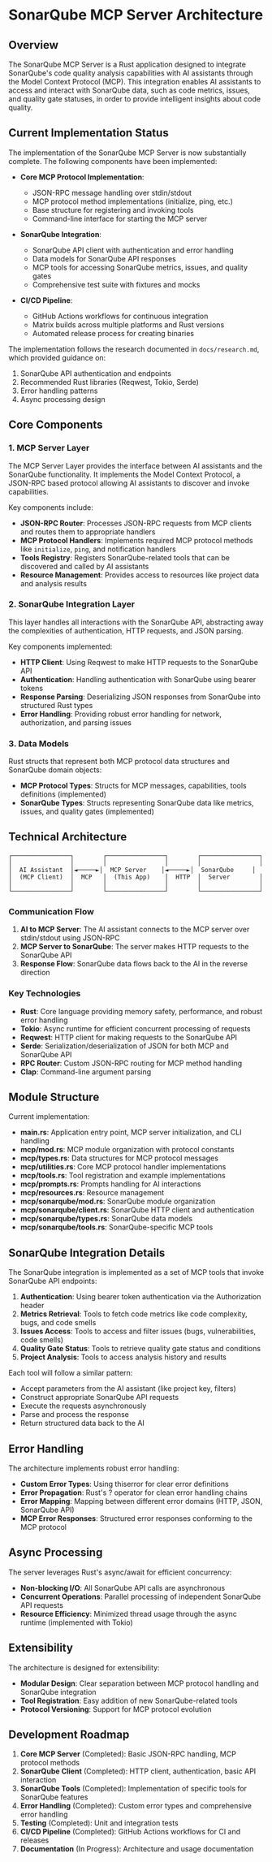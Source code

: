 # SonarQube MCP Server Architecture

## Overview

The SonarQube MCP Server is a Rust application designed to integrate SonarQube's code quality analysis capabilities with AI assistants through the Model Context Protocol (MCP). This integration enables AI assistants to access and interact with SonarQube data, such as code metrics, issues, and quality gate statuses, in order to provide intelligent insights about code quality.

## Current Implementation Status

The implementation of the SonarQube MCP Server is now substantially complete. The following components have been implemented:

- **Core MCP Protocol Implementation**:
  - JSON-RPC message handling over stdin/stdout
  - MCP protocol method implementations (initialize, ping, etc.)
  - Base structure for registering and invoking tools
  - Command-line interface for starting the MCP server

- **SonarQube Integration**:
  - SonarQube API client with authentication and error handling
  - Data models for SonarQube API responses
  - MCP tools for accessing SonarQube metrics, issues, and quality gates
  - Comprehensive test suite with fixtures and mocks

- **CI/CD Pipeline**:
  - GitHub Actions workflows for continuous integration
  - Matrix builds across multiple platforms and Rust versions
  - Automated release process for creating binaries

The implementation follows the research documented in `docs/research.md`, which provided guidance on:

1. SonarQube API authentication and endpoints
2. Recommended Rust libraries (Reqwest, Tokio, Serde)
3. Error handling patterns
4. Async processing design

## Core Components

### 1. MCP Server Layer

The MCP Server Layer provides the interface between AI assistants and the SonarQube functionality. It implements the Model Context Protocol, a JSON-RPC based protocol allowing AI assistants to discover and invoke capabilities.

Key components include:

- **JSON-RPC Router**: Processes JSON-RPC requests from MCP clients and routes them to appropriate handlers
- **MCP Protocol Handlers**: Implements required MCP protocol methods like `initialize`, `ping`, and notification handlers
- **Tools Registry**: Registers SonarQube-related tools that can be discovered and called by AI assistants
- **Resource Management**: Provides access to resources like project data and analysis results

### 2. SonarQube Integration Layer

This layer handles all interactions with the SonarQube API, abstracting away the complexities of authentication, HTTP requests, and JSON parsing.

Key components implemented:

- **HTTP Client**: Using Reqwest to make HTTP requests to the SonarQube API
- **Authentication**: Handling authentication with SonarQube using bearer tokens
- **Response Parsing**: Deserializing JSON responses from SonarQube into structured Rust types
- **Error Handling**: Providing robust error handling for network, authorization, and parsing issues

### 3. Data Models

Rust structs that represent both MCP protocol data structures and SonarQube domain objects:

- **MCP Protocol Types**: Structs for MCP messages, capabilities, tools definitions (implemented)
- **SonarQube Types**: Structs representing SonarQube data like metrics, issues, and quality gates (implemented)

## Technical Architecture

```
┌────────────────┐        ┌────────────────┐        ┌────────────────┐
│                │        │                │        │                │
│  AI Assistant  │◄─────►│  MCP Server    │◄─────►│  SonarQube     │
│  (MCP Client)  │  MCP   │  (This App)    │  HTTP  │  Server        │
│                │        │                │        │                │
└────────────────┘        └────────────────┘        └────────────────┘
```

### Communication Flow

1. **AI to MCP Server**: The AI assistant connects to the MCP server over stdin/stdout using JSON-RPC
2. **MCP Server to SonarQube**: The server makes HTTP requests to the SonarQube API
3. **Response Flow**: SonarQube data flows back to the AI in the reverse direction

### Key Technologies

- **Rust**: Core language providing memory safety, performance, and robust error handling
- **Tokio**: Async runtime for efficient concurrent processing of requests
- **Reqwest**: HTTP client for making requests to the SonarQube API
- **Serde**: Serialization/deserialization of JSON for both MCP and SonarQube API
- **RPC Router**: Custom JSON-RPC routing for MCP method handling
- **Clap**: Command-line argument parsing

## Module Structure

Current implementation:

- **main.rs**: Application entry point, MCP server initialization, and CLI handling
- **mcp/mod.rs**: MCP module organization with protocol constants
- **mcp/types.rs**: Data structures for MCP protocol messages
- **mcp/utilities.rs**: Core MCP protocol handler implementations
- **mcp/tools.rs**: Tool registration and example implementations
- **mcp/prompts.rs**: Prompts handling for AI interactions
- **mcp/resources.rs**: Resource management
- **mcp/sonarqube/mod.rs**: SonarQube module organization
- **mcp/sonarqube/client.rs**: SonarQube HTTP client and authentication
- **mcp/sonarqube/types.rs**: SonarQube data models
- **mcp/sonarqube/tools.rs**: SonarQube-specific MCP tools

## SonarQube Integration Details

The SonarQube integration is implemented as a set of MCP tools that invoke SonarQube API endpoints:

1. **Authentication**: Using bearer token authentication via the Authorization header
2. **Metrics Retrieval**: Tools to fetch code metrics like code complexity, bugs, and code smells
3. **Issues Access**: Tools to access and filter issues (bugs, vulnerabilities, code smells)
4. **Quality Gate Status**: Tools to retrieve quality gate status and conditions
5. **Project Analysis**: Tools to access analysis history and results

Each tool will follow a similar pattern:
- Accept parameters from the AI assistant (like project key, filters)
- Construct appropriate SonarQube API requests
- Execute the requests asynchronously
- Parse and process the response
- Return structured data back to the AI

## Error Handling

The architecture implements robust error handling:

- **Custom Error Types**: Using thiserror for clear error definitions
- **Error Propagation**: Rust's ? operator for clean error handling chains
- **Error Mapping**: Mapping between different error domains (HTTP, JSON, SonarQube API)
- **MCP Error Responses**: Structured error responses conforming to the MCP protocol

## Async Processing

The server leverages Rust's async/await for efficient concurrency:

- **Non-blocking I/O**: All SonarQube API calls are asynchronous
- **Concurrent Operations**: Parallel processing of independent SonarQube API requests
- **Resource Efficiency**: Minimized thread usage through the async runtime (implemented with Tokio)

## Extensibility

The architecture is designed for extensibility:

- **Modular Design**: Clear separation between MCP protocol handling and SonarQube integration
- **Tool Registration**: Easy addition of new SonarQube-related tools
- **Protocol Versioning**: Support for MCP protocol evolution

## Development Roadmap

1. **Core MCP Server** (Completed): Basic JSON-RPC handling, MCP protocol methods
2. **SonarQube Client** (Completed): HTTP client, authentication, basic API interaction
3. **SonarQube Tools** (Completed): Implementation of specific tools for SonarQube features
4. **Error Handling** (Completed): Custom error types and comprehensive error handling
5. **Testing** (Completed): Unit and integration tests
6. **CI/CD Pipeline** (Completed): GitHub Actions workflows for CI and releases
7. **Documentation** (In Progress): Architecture and usage documentation
